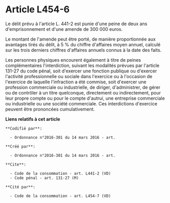# Article L454-6

Le délit prévu à l'article L. 441-2 est punie d'une peine de deux ans d'emprisonnement et d'une amende de 300 000 euros. 

Le montant de l'amende peut être porté, de manière proportionnée aux avantages tirés du délit, à 5 % du chiffre d'affaires
moyen annuel, calculé sur les trois derniers chiffres d'affaires annuels connus à la date des faits. 

Les personnes physiques encourent également à titre de peines complémentaires l'interdiction, suivant les modalités prévues
par l'article 131-27 du code pénal, soit d'exercer une fonction publique ou d'exercer l'activité professionnelle ou sociale
dans l'exercice ou à l'occasion de l'exercice de laquelle l'infraction a été commise, soit d'exercer une profession
commerciale ou industrielle, de diriger, d'administrer, de gérer ou de contrôler à un titre quelconque, directement ou
indirectement, pour leur propre compte ou pour le compte d'autrui, une entreprise commerciale ou industrielle ou une société
commerciale. Ces interdictions d'exercice peuvent être prononcées cumulativement.

**Liens relatifs à cet article**

	**Codifié par**:

	  - Ordonnance n°2016-301 du 14 mars 2016 - art.

	**Créé par**:

	  - Ordonnance n°2016-301 du 14 mars 2016 - art.

	**Cite**:

	  - Code de la consommation - art. L441-2 (VD)
	  - Code pénal - art. 131-27 (M)

	**Cité par**:

	  - Code de la consommation - art. L454-7 (VD)

